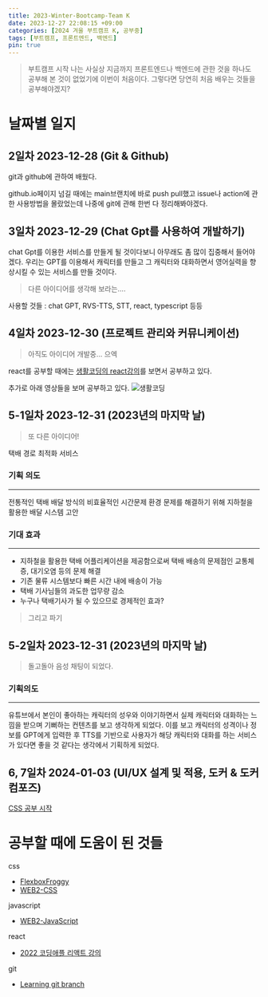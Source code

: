 ```yaml
---
title: 2023-Winter-Bootcamp-Team K
date: 2023-12-27 22:08:15 +09:00
categories: [2024 겨울 부트캠프 K, 공부중]
tags: [부트캠프, 프론트엔드, 백엔드]
pin: true
---
```


>부트캠프 시작
나는 사실상 지금까지 프론트엔드나 백엔드에 관한 것을 하나도 공부해 본 것이 없었기에 이번이 처음이다. 그렇다면 당연히 처음 배우는 것들을 공부해야겠지?


# 날짜별 일지

## 2일차 2023-12-28 (Git & Github)
git과 github에 관하여 배웠다.

github.io페이지 넘길 때에는 main브랜치에 바로 push pull했고 issue나 action에 관한 사용방법을 몰랐었는데 나중에 git에 관해 한번 다 정리해봐야겠다.

## 3일차 2023-12-29 (Chat Gpt를 사용하여 개발하기)

chat Gpt를 이용한 서비스를 만들게 될 것이다보니 아무래도 좀 많이 집중해서 들어야겠다. 우리는 GPT를 이용해서 캐릭터를 만들고 그 캐릭터와 대화하면서 영어실력을 향상시킬 수 있는 서비스를 만들 것이다. 
> 다른 아이디어를 생각해 보라는....

사용할 것들 : chat GPT, RVS-TTS, STT, react, typescript 등등

## 4일차 2023-12-30 (프로젝트 관리와 커뮤니케이션)

> 아직도 아이디어 개발중... 으엑

react를 공부할 때에는 [생활코딩의 react강의](https://www.youtube.com/watch?v=t9e3hMJ_s-c&list=PLuHgQVnccGMCOGstdDZvH41x0Vtvwyxu7&index=5&t=233s)를 보면서 공부하고 있다.

추가로 아래 영상들을 보며 공부하고 있다.
![생활코딩](https://github.com/oil-lamp-cat/oil-lamp-cat.github.io/assets/103806022/13daafcc-cf7e-4365-b29f-80fda6246d6d)

## 5-1일차 2023-12-31 (2023년의 마지막 날)
> 또 다른 아이디어!

택배 경로 최적화 서비스

### 기획 의도
---

전통적인 택배 배달 방식의 비효율적인 시간문제 환경 문제를 해결하기 위해 지하철을 활용한 배달 시스템 고안

### 기대 효과
---
- 지하철을 활용한 택배 어플리케이션을 제공함으로써 택배 배송의 문제점인 교통체증, 대기오염 등의 문제 해결
- 기존 물류 시스템보다 빠른 시간 내에 배송이 가능
- 택배 기사님들의 과도한 업무량 감소    
- 누구나 택배기사가 될 수 있으므로 경제적인 효과?

>그리고 파기

## 5-2일차 2023-12-31 (2023년의 마지막 날)

>돌고돌아 음성 채팅이 되었다.

### 기획의도
---
유튜브에서 본인이 좋아하는 캐릭터의 성우와 이야기하면서 실제 캐릭터와 대화하는 느낌을 받으며 기뻐하는 컨텐츠를 보고 생각하게 되었다. 이를 보고 캐릭터의 성격이나 정보를 GPT에게 입력한 후 TTS를 기반으로 사용자가 해당 캐릭터와 대화를 하는 서비스가 있다면 좋을 것 같다는 생각에서 기획하게 되었다.

## 6, 7일차 2024-01-03 (UI/UX 설계 및 적용, 도커 & 도커 컴포즈)
[CSS 공부 시작](https://www.youtube.com/)

# 공부할 때에 도움이 된 것들

css
* [FlexboxFroggy](https://flexboxfroggy.com/#ko)
* [WEB2-CSS](https://youtube.com/playlist?list=PLuHgQVnccGMAnWgUYiAW2cTzSBywFO75B&si=LZxR-ue8zYp82oOh)

javascript
* [WEB2-JavaScript](https://youtube.com/playlist?list=PLuHgQVnccGMBB348PWRN0fREzYcYgFybf&si=5-6IckN6-OTd5cwx)

react
* [2022 코딩애플 리액트 강의](https://www.youtube.com/playlist?list=PLfLgtT94nNq0qTRunX9OEmUzQv4lI4pnP)

git
* [Learning git branch](https://learngitbranching.js.org/?locale=ko)